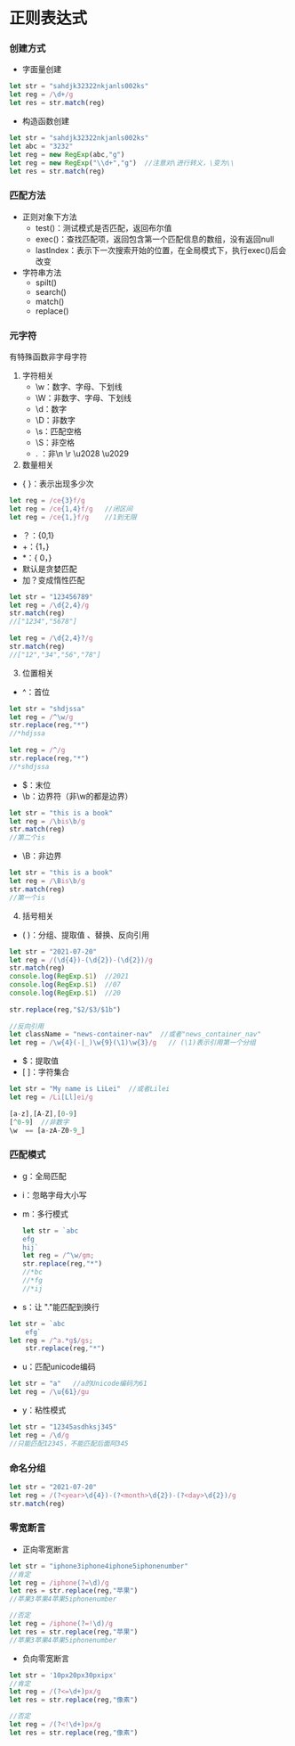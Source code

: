 # 正则表达式

### 创建方式

- 字面量创建

```javascript
let str = "sahdjk32322nkjanls002ks"
let reg = /\d+/g
let res = str.match(reg)
```

- 构造函数创建

```javascript
let str = "sahdjk32322nkjanls002ks"
let abc = "3232"
let reg = new RegExp(abc,"g")
let reg = new RegExp("\\d+","g")  //注意对\进行转义，\变为\\
let res = str.match(reg)
```

### 匹配方法

- 正则对象下方法
    - test()：测试模式是否匹配，返回布尔值
    - exec()：查找匹配项，返回包含第一个匹配信息的数组，没有返回null
    - lastIndex：表示下一次搜索开始的位置，在全局模式下，执行exec()后会改变
- 字符串方法
    - spilt()
    - search()
    - match()
    - replace()

### 元字符

有特殊函数非字母字符

1. 字符相关
    - \w：数字、字母、下划线
    - \W：非数字、字母、下划线
    - \d：数字
    - \D：非数字
    - \s：匹配空格
    - \S：非空格
    - . ：非\n \r \u2028 \u2029
2. 数量相关

- { }：表示出现多少次 

```javascript
let reg = /ce{3}f/g
let reg = /ce{1,4}f/g   //闭区间
let reg = /ce{1,}f/g    //1到无限
```

- ？：{0,1}
- +：{1，}
- *：{ 0，}
- 默认是贪婪匹配
- 加？变成惰性匹配

```javascript
let str = "123456789"
let reg = /\d{2,4}/g
str.match(reg)
//["1234","5678"]
    
let reg = /\d{2,4}?/g
str.match(reg)
//["12","34","56","78"]
```

3. 位置相关

- ^：首位
  
```javascript
let str = "shdjssa"
let reg = /^\w/g
str.replace(reg,"*")
//*hdjssa
        
let reg = /^/g
str.replace(reg,"*")
//*shdjssa
```   

- $：末位
-  \b：边界符（非\w的都是边界）   

```javascript
let str = "this is a book"
let reg = /\bis\b/g
str.match(reg)
//第二个is
```
  
- \B：非边界   
```javascript
let str = "this is a book"
let reg = /\Bis\b/g
str.match(reg)
//第一个is
```

4. 括号相关

- ( )：分组、提取值 、替换、反向引用

```javascript
let str = "2021-07-20"
let reg = /(\d{4})-(\d{2})-(\d{2})/g
str.match(reg)
console.log(RegExp.$1)  //2021
console.log(RegExp.$1)  //07
console.log(RegExp.$1)  //20
        
str.replace(reg,"$2/$3/$1b")
        
//反向引用
let className = "news-container-nav"  //或者"news_container_nav"
let reg = /\w{4}(-|_)\w{9}(\1)\w{3}/g   // (\1)表示引用第一个分组
```

- $：提取值
- [ ]：字符集合

```javascript
let str = "My name is LiLei"  //或者Lilei
let reg = /Li[Ll]ei/g
        
[a-z],[A-Z],[0-9]
[^0-9]  //非数字
\w  == [a-zA-Z0-9_]
```

### 匹配模式

- g：全局匹配
- i：忽略字母大小写
- m：多行模式

    ```javascript
    let str = `abc
    efg
    hij`
    let reg = /^\w/gm;
    str.replace(reg,"*")
    //*bc
    //*fg
    //*ij
    ```

- s：让 "."能匹配到换行

```javascript
let str = `abc
    efg`
let reg = /^a.*g$/gs;
    str.replace(reg,"*")
```
   
- u：匹配unicode编码

```javascript
let str = "a"   //a的Unicode编码为61
let reg = /\u{61}/gu
```

- y：粘性模式
  
```javascript
let str = "12345asdhksj345"
let reg = /\d/g
//只能匹配12345，不能匹配后面阿345
```

### 命名分组

```javascript
let str = "2021-07-20"
let reg = /(?<year>\d{4})-(?<month>\d{2})-(?<day>\d{2})/g
str.match(reg)
```

### 零宽断言

- 正向零宽断言

```javascript
let str = "iphone3iphone4iphone5iphonenumber"
//肯定
let reg = /iphone(?=\d)/g
let res = str.replace(reg,"苹果")
//苹果3苹果4苹果5iphonenumber

//否定
let reg = /iphone(?=!\d)/g
let res = str.replace(reg,"苹果")
//苹果3苹果4苹果5iphonenumber
```

- 负向零宽断言

```javascript
let str = '10px20px30pxipx'
//肯定
let reg = /(?<=\d+)px/g
let res = str.replace(reg,"像素")

//否定
let reg = /(?<!\d+)px/g
let res = str.replace(reg,"像素")
```